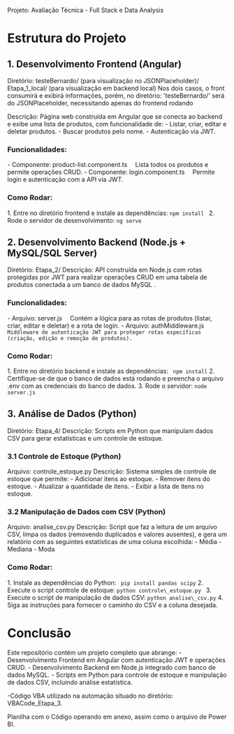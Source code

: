 Projeto: Avaliação Técnica - Full Stack e Data Analysis
# **Estrutura do Projeto**
## **1. Desenvolvimento Frontend (Angular)**
Diretório: testeBernardo/ (para visualização no JSONPlaceholder)/ Etapa\_1\_local/ (para visualização em backend local)
Nos dois casos, o front consumirá e exibirá informações, porém, no diretório: 'testeBernardo/' será do JSONPlaceholder, necessitando apenas do frontend rodando


Descrição: Página web construída em Angular que se conecta ao backend e exibe uma lista de produtos, com funcionalidade de:
\- Listar, criar, editar e deletar produtos.
\- Buscar produtos pelo nome.
\- Autenticação via JWT.
### **Funcionalidades:**
\- Componente: product-list.component.ts
`  `Lista todos os produtos e permite operações CRUD.
\- Componente: login.component.ts
`  `Permite login e autenticação com a API via JWT.
### **Como Rodar:**
1\. Entre no diretório frontend e instale as dependências:
` npm install  `
2\. Rode o servidor de desenvolvimento:
` ng serve  `
## **2. Desenvolvimento Backend (Node.js + MySQL/SQL Server)**
Diretório: Etapa\_2/
Descrição: API construída em Node.js com rotas protegidas por JWT para realizar operações CRUD em uma tabela de produtos conectada a um banco de dados MySQL .
### **Funcionalidades:**
\- Arquivo: server.js
`  `Contém a lógica para as rotas de produtos (listar, criar, editar e deletar) e a rota de login.
\- Arquivo: authMiddleware.js
`Middleware de autenticação JWT para proteger rotas específicas (criação, edição e remoção de produtos).  `
### **Como Rodar:**
1\. Entre no diretório backend e instale as dependências:
`  npm install `
2\. Certifique-se de que o banco de dados está rodando e preencha o arquivo .env com as credenciais do banco de dados.
3\. Rode o servidor:
` node server.js  `
## **3. Análise de Dados (Python)**
Diretório: Etapa\_4/
Descrição: Scripts em Python que manipulam dados CSV para gerar estatísticas e um controle de estoque.
### **3.1 Controle de Estoque (Python)**
Arquivo: controle\_estoque.py
Descrição: Sistema simples de controle de estoque que permite:
\- Adicionar itens ao estoque.
\- Remover itens do estoque.
\- Atualizar a quantidade de itens.
\- Exibir a lista de itens no estoque.
### **3.2 Manipulação de Dados com CSV (Python)**
Arquivo: analise\_csv.py
Descrição: Script que faz a leitura de um arquivo CSV, limpa os dados (removendo duplicados e valores ausentes), e gera um relatório com as seguintes estatísticas de uma coluna escolhida:
\- Média
\- Mediana
\- Moda
### **Como Rodar:**
1\. Instale as dependências do Python:
`  pip install pandas scipy `
2\. Execute o script controle de estoque:
` python controle\_estoque.py  `
3\. Execute o script de manipulação de dados CSV:
` python analise\_csv.py `
4\. Siga as instruções para fornecer o caminho do CSV e a coluna desejada.
# **Conclusão**
Este repositório contém um projeto completo que abrange:
\- Desenvolvimento Frontend em Angular com autenticação JWT e operações CRUD.
\- Desenvolvimento Backend em Node.js integrado com banco de dados MySQL.
\- Scripts em Python para controle de estoque e manipulação de dados CSV, incluindo análise estatística.

-Código VBA utilizado na automação situado no diretório: VBACode\_Etapa\_3.

Planilha com o Código operando em anexo, assim como o arquivo de Power BI. 
